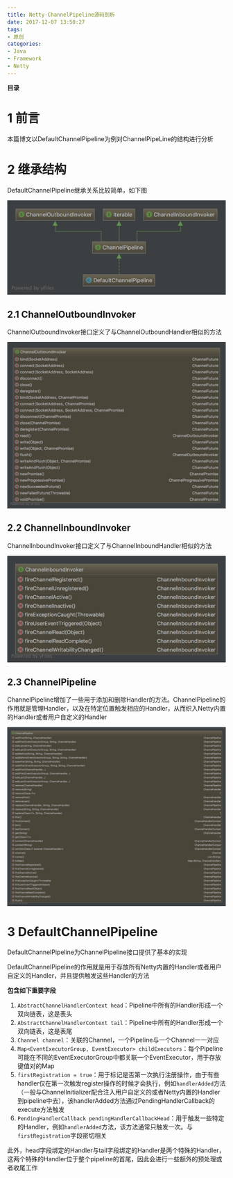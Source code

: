 ```yaml
---
title: Netty-ChannelPipeline源码剖析
date: 2017-12-07 13:50:27
tags: 
- 原创
categories: 
- Java
- Framework
- Netty
---
```


__目录__

<!-- toc -->
<!--more-->

# 1 前言

本篇博文以DefaultChannelPipeline为例对ChannelPipeLine的结构进行分析

# 2 继承结构

DefaultChannelPipeline继承关系比较简单，如下图

![DefaultChannelPipeline](/images/Netty-ChannelPipeline源码剖析/DefaultChannelPipeline.png)

## 2.1 ChannelOutboundInvoker

ChannelOutboundInvoker接口定义了与ChannelOutboundHandler相似的方法

![ChannelOutboundInvoker](/images/Netty-ChannelPipeline源码剖析/ChannelOutboundInvoker.png)

## 2.2 ChannelInboundInvoker

ChannelInboundInvoker接口定义了与ChannelInboundHandler相似的方法

![ChannelInboundInvoker](/images/Netty-ChannelPipeline源码剖析/ChannelInboundInvoker.png)

## 2.3 ChannelPipeline

ChannelPipeline增加了一些用于添加和删除Handler的方法。ChannelPipeline的作用就是管理Handler，以及在特定位置触发相应的Handler，从而织入Netty内置的Handler或者用户自定义的Handler

![ChannelPipeline](/images/Netty-ChannelPipeline源码剖析/ChannelPipeline.png)

# 3 DefaultChannelPipeline

DefaultChannelPipeline为ChannelPipeline接口提供了基本的实现

DefaultChannelPipeline的作用就是用于存放所有Netty内置的Handler或者用户自定义的Handler，并且提供触发这些Handler的方法

__包含如下重要字段__

1. `AbstractChannelHandlerContext head`：Pipeline中所有的Handler形成一个双向链表，这是表头
1. `AbstractChannelHandlerContext tail`：Pipeline中所有的Handler形成一个双向链表，这是表尾
1. `Channel channel`：关联的Channel，一个Pipeline与一个Channel一一对应
1. `Map<EventExecutorGroup, EventExecutor> childExecutors`：每个Pipeline可能在不同的EventExecutorGroup中都关联一个EventExecutor，用于存放键值对的Map
1. `firstRegistration = true`：用于标记是否第一次执行注册操作，由于有些handler仅在第一次触发register操作的时候才会执行，例如`handlerAdded`方法（一般与ChannelInitializer配合注入用户自定义的或者Netty内置的Handler到pipeline中去），该handlerAdded方法通过PendingHandlerCallback的execute方法触发
1. `PendingHandlerCallback pendingHandlerCallbackHead`：用于触发一些特定的Handler，例如`handlerAdded`方法，该方法通常只触发一次。与`firstRegistration`字段密切相关

此外，head字段绑定的Handler与tail字段绑定的Handler是两个特殊的Handler，这两个特殊的Handler位于整个pipeline的首尾，因此会进行一些额外的预处理或者收尾工作

